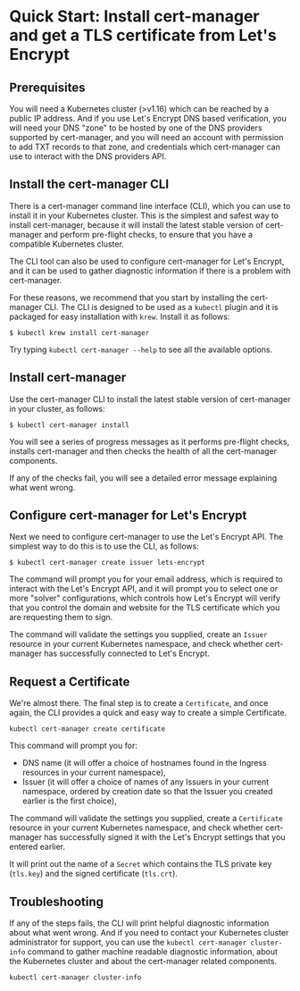 # Quick Start: Install cert-manager and get a TLS certificate from Let's Encrypt

## Prerequisites

You will need a Kubernetes cluster (>v1.16) which can be reached by a public IP address.
And if you use Let's Encrypt DNS based verification,
you will need your DNS "zone" to be hosted by one of the DNS providers supported by cert-manager,
and you will need an account with permission to add TXT records to that zone,
and credentials which cert-manager can use to interact with the DNS providers API.

## Install the cert-manager CLI

There is a cert-manager command line interface (CLI), which you can use to install it in your Kubernetes cluster.
This is the simplest and safest way to install cert-manager,
because it will install the latest stable version of cert-manager
and perform pre-flight checks, to ensure that you have a compatible Kubernetes cluster.

The CLI tool can also be used to configure cert-manager for Let's Encrypt,
and it can be used to gather diagnostic information if there is a problem with cert-manager.

For these reasons, we recommend that you start by installing the cert-manager CLI.
The CLI is designed to be used as a `kubectl` plugin
and it is packaged for easy installation with `krew`.
Install it as follows:

```console
$ kubectl krew install cert-manager
```

Try typing `kubectl cert-manager --help` to see all the available options.

## Install cert-manager

Use the cert-manager CLI to install the latest stable version of cert-manager in your cluster, as follows:

```console
$ kubectl cert-manager install
```

You will see a series of progress messages as it performs pre-flight checks,
installs cert-manager and then checks the health of all the cert-manager components.

If any of the checks fail, you will see a detailed error message explaining what went wrong.


## Configure cert-manager for Let's Encrypt

Next we need to configure cert-manager to use the Let's Encrypt API.
The simplest way to do this is to use the CLI, as follows:

```console
$ kubectl cert-manager create issuer lets-encrypt
```

The command will prompt you for your email address, which is required to interact with the Let's Encrypt API,
and it will prompt you to select one or more "solver" configurations,
which controls how Let's Encrypt will verify that you control the domain and website for the TLS certificate which you are requesting them to sign.

The command will validate the settings you supplied,
create an `Issuer` resource in your current Kubernetes namespace,
and check whether cert-manager has successfully connected to Let's Encrypt.

## Request a Certificate

We're almost there.
The final step is to create a `Certificate`, and once again, the CLI provides a quick and easy way to create a simple Certificate.

```console
kubectl cert-manager create certificate
```

This command will prompt you for:
* DNS name
  (it will offer a choice of hostnames found in the Ingress resources in your current namespace),
* Issuer
  (it will offer a choice of names of any Issuers in your current namespace,
   ordered by creation date so that the Issuer you created earlier is the first choice),

The command will validate the settings you supplied,
create a `Certificate` resource in your current Kubernetes namespace,
and check whether cert-manager has successfully signed it with the Let's Encrypt settings that you entered earlier.

It will print out the name of a `Secret` which contains the TLS private key (`tls.key`) and the signed certificate (`tls.crt`).


## Troubleshooting

If any of the steps fails, the CLI will print helpful diagnostic information about what went wrong.
And if you need to contact your Kubernetes cluster administrator for support,
you can use the `kubectl cert-manager cluster-info` command to gather machine readable diagnostic information,
about the Kubernetes cluster and about the cert-manager related components.

```console
kubectl cert-manager cluster-info
```
